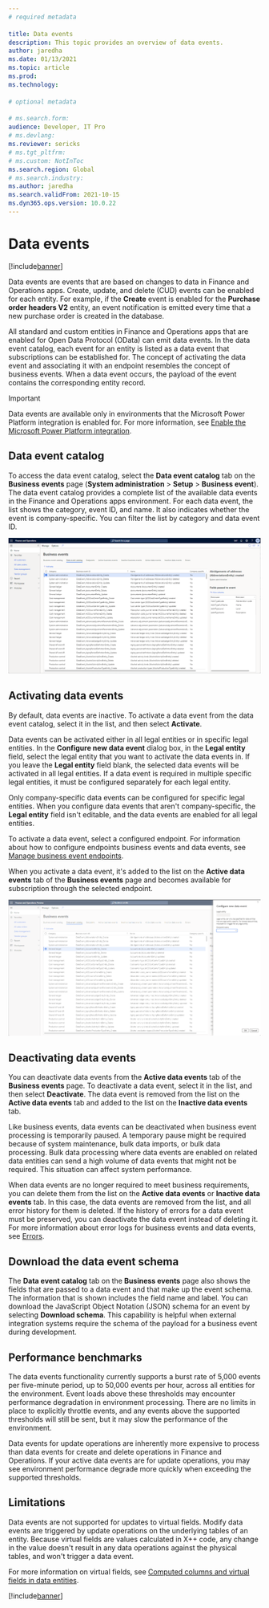 ```yaml
---
# required metadata

title: Data events
description: This topic provides an overview of data events.
author: jaredha
ms.date: 01/13/2021
ms.topic: article
ms.prod:
ms.technology: 

# optional metadata

# ms.search.form:
audience: Developer, IT Pro
# ms.devlang: 
ms.reviewer: sericks
# ms.tgt_pltfrm: 
# ms.custom: NotInToc
ms.search.region: Global
# ms.search.industry:
ms.author: jaredha
ms.search.validFrom: 2021-10-15
ms.dyn365.ops.version: 10.0.22
---
```


# Data events
[!include[banner](../includes/banner.md)]

Data events are events that are based on changes to data in Finance and Operations apps. Create, update, and delete (CUD) events can be enabled for each entity. For example, if the **Create** event is enabled for the **Purchase order headers V2** entity, an event notification is emitted every time that a new purchase order is created in the database.

All standard and custom entities in Finance and Operations apps that are enabled for Open Data Protocol (OData) can emit data events. In the data event catalog, each event for an entity is listed as a data event that subscriptions can be established for. The concept of activating the data event and associating it with an endpoint resembles the concept of business events. When a data event occurs, the payload of the event contains the corresponding entity record.

> [!IMPORTANT]
> Data events are available only in environments that the Microsoft Power Platform integration is enabled for. For more information, see [Enable the Microsoft Power Platform integration](../power-platform/enable-power-platform-integration.md).

## Data event catalog

To access the data event catalog, select the **Data event catalog** tab on the **Business events** page (**System administration** \> **Setup** \> **Business event**). The data event catalog provides a complete list of the available data events in the Finance and Operations apps environment. For each data event, the list shows the category, event ID, and name. It also indicates whether the event is company-specific. You can filter the list by category and data event ID.

![Data event catalog tab on the Business events page.](../media/businessevents_dataeventscatalog.png)

## Activating data events

By default, data events are inactive. To activate a data event from the data event catalog, select it in the list, and then select **Activate**.

Data events can be activated either in all legal entities or in specific legal entities. In the **Configure new data event** dialog box, in the **Legal entity** field, select the legal entity that you want to activate the data events in. If you leave the **Legal entity** field blank, the selected data events will be activated in all legal entities. If a data event is required in multiple specific legal entities, it must be configured separately for each legal entity.

Only company-specific data events can be configured for specific legal entities. When you configure data events that aren't company-specific, the **Legal entity** field isn't editable, and the data events are enabled for all legal entities.

To activate a data event, select a configured endpoint. For information about how to configure endpoints business events and data events, see [Manage business event endpoints](managing-business-event-endpoints.md).

When you activate a data event, it's added to the list on the **Active data events** tab of the **Business events** page and becomes available for subscription through the selected endpoint.

![Configure new data event dialog box.](../media/businessevents_activatedataevent.png)

## Deactivating data events

You can deactivate data events from the **Active data events** tab of the **Business events** page. To deactivate a data event, select it in the list, and then select **Deactivate**. The data event is removed from the list on the **Active data events** tab and added to the list on the **Inactive data events** tab.

Like business events, data events can be deactivated when business event processing is temporarily paused. A temporary pause might be required because of system maintenance, bulk data imports, or bulk data processing. Bulk data processing where data events are enabled on related data entities can send a high volume of data events that might not be required. This situation can affect system performance.

When data events are no longer required to meet business requirements, you can delete them from the list on the **Active data events** or **Inactive data events** tab. In this case, the data events are removed from the list, and all error history for them is deleted. If the history of errors for a data event must be preserved, you can deactivate the data event instead of deleting it. For more information about error logs for business events and data events, see [Errors](home-page.md#errors).

## Download the data event schema

The **Data event catalog** tab on the **Business events** page also shows the fields that are passed to a data event and that make up the event schema. The information that is shown includes the field name and label. You can download the JavaScript Object Notation (JSON) schema for an event by selecting **Download schema**. This capability is helpful when external integration systems require the schema of the payload for a business event during development.

## Performance benchmarks

The data events functionality currently supports a burst rate of 5,000 events per five-minute period, up to 50,000 events per hour, across all entities for the environment. Event loads above these thresholds may encounter performance degradation in environment processing. There are no limits in place to explicitly throttle events, and any events above the supported thresholds will still be sent, but it may slow the performance of the environment. 

Data events for update operations are inherently more expensive to process than data events for create and delete operations in Finance and Operations. If your active data events are for update operations, you may see environment performance degrade more quickly when exceeding the supported thresholds.

## Limitations

Data events are not supported for updates to virtual fields. Modify data events are triggered by update operations on the underlying tables of an entity. Because virtual fields are values calculated in X++ code, any change in the value doesn't result in any data operations against the physical tables, and won't trigger a data event.

For more information on virtual fields, see [Computed columns and virtual fields in data entities](../data-entities/data-entity-computed-columns-virtual-fields).

[!include[banner](../includes/banner.md)]


